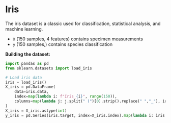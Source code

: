 # Iris
The iris dataset is a classic used for classification, statistical analysis, and machine learning.  

* `X` (150 samples, 4 features) contains specimen measurements
* `y` (150 samples,) contains species classification

**Building the dataset:** 

```python
import pandas as pd
from sklearn.datasets import load_iris

# Load iris data
iris = load_iris()
X_iris = pd.DataFrame(
    data=iris.data, 
    index=map(lambda i: f"Iris_{i}", range(150)), 
    columns=map(lambda j: j.split(" (")[0].strip().replace(" ","_"), iris.feature_names),
)
X_iris = X_iris.astype(int)
y_iris = pd.Series(iris.target, index=X_iris.index).map(lambda i: iris.target_names[i])
```